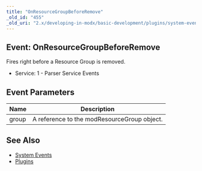 ```yaml
---
title: "OnResourceGroupBeforeRemove"
_old_id: "455"
_old_uri: "2.x/developing-in-modx/basic-development/plugins/system-events/onresourcegroupbeforeremove"
---
```


## Event: OnResourceGroupBeforeRemove

Fires right before a Resource Group is removed.

- Service: 1 - Parser Service Events

## Event Parameters

| Name  | Description                                 |
| ----- | ------------------------------------------- |
| group | A reference to the modResourceGroup object. |

## See Also

- [System Events](extending-modx/plugins/system-events "System Events")
- [Plugins](extending-modx/plugins "Plugins")
